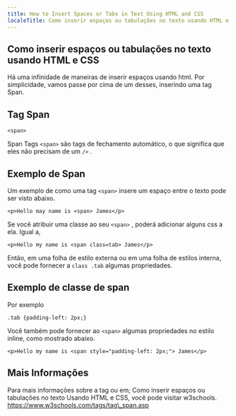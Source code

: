 ```yaml
---
title: How to Insert Spaces or Tabs in Text Using HTML and CSS
localeTitle: Como inserir espaços ou tabulações no texto usando HTML e CSS
---
```

## Como inserir espaços ou tabulações no texto usando HTML e CSS

Há uma infinidade de maneiras de inserir espaços usando html. Por simplicidade, vamos passe por cima de um desses, inserindo uma tag Span.

## Tag Span

`<span>`

Span Tags `<span>` são tags de fechamento automático, o que significa que eles não precisam de um `/>` .

## Exemplo de Span

Um exemplo de como uma tag `<span>` insere um espaço entre o texto pode ser visto abaixo.

`<p>Hello may name is <span> James</p>`

Se você atribuir uma classe ao seu `<span>` , poderá adicionar alguns css a ela. Igual a,

`<p>Hello my name is <span class=tab> James</p>`

Então, em uma folha de estilo externa ou em uma folha de estilos interna, você pode fornecer a `class .tab` algumas propriedades.

## Exemplo de classe de span

Por exemplo

`.tab {padding-left: 2px;}`

Você também pode fornecer ao `<span>` algumas propriedades no estilo inline, como mostrado abaixo.

`<p>Hello my name is <span style="padding-left: 2px;"> James</p>`

## Mais Informações

Para mais informações sobre a tag ou em; Como inserir espaços ou tabulações no texto Usando HTML e CSS, você pode visitar w3schools. https://www.w3schools.com/tags/tag\_span.asp